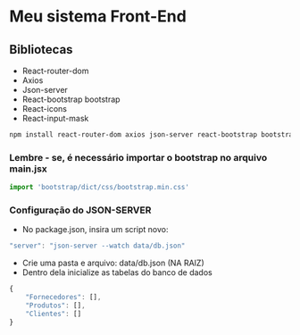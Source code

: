 # Meu sistema Front-End


## Bibliotecas

- React-router-dom
- Axios
- Json-server
- React-bootstrap bootstrap
- React-icons
- React-input-mask

```bash
npm install react-router-dom axios json-server react-bootstrap bootstrap react-icons react-input-mask
```

### Lembre - se, é necessário importar o bootstrap no arquivo main.jsx

```js
import 'bootstrap/dict/css/bootstrap.min.css'
```

### Configuração do JSON-SERVER

- No package.json, insira um script novo:
```js
"server": "json-server --watch data/db.json"
```
- Crie uma pasta e arquivo: data/db.json (NA RAIZ)
- Dentro dela inicialize as tabelas do banco de dados

```js
{
    "Fornecedores": [],
    "Produtos": [],
    "Clientes": []
}
```